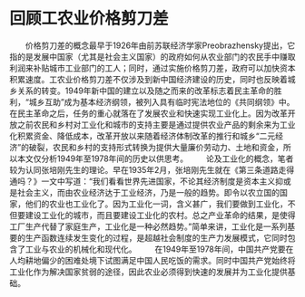 # 回顾工农业价格剪刀差
　　价格剪刀差的概念最早于1926年由前苏联经济学家Preobrazhensky提出，它指的是发展中国家（尤其是社会主义国家）的政府如何从农业部门的农民手中赚取利润来补贴城市工业部门的工人；同时，通过实施价格剪刀差，政府可以加快资本积累速度。工农业价格剪刀差不仅涉及到新中国经济建设的历史，同时也反映着城乡关系的转变。1949年新中国的建立以及随之而来的改革标志着民主革命的胜利，“城乡互助”成为基本经济纲领，被列入具有临时宪法地位的《共同纲领》中。在民主革命之后，任务的重心就落在了发展农业和快速实现工业化上。因为改革开放之前农民和乡村对工业化和城市的支持主要是通过提供农业产品的剩余来为工业化积累资金、降低成本，改革开放以来随着经济体制改革的推行和城乡“二元经济”的破裂，农民和乡村的支持形式转换为提供大量廉价劳动力、土地和资金，所以本文仅分析1949年至1978年间的历史以供思考。
　　论及工业化的概念，笔者较为认同张培刚先生的理论。早在1935年2月，张培刚先生就在《第三条道路走得通吗？》一文中写道：“我们看看世界先进国家，不论其经济制度是资本主义抑或是社会主义，而由农业经济达于工业经济，乃是一般的趋势。即令以农立国的国家，他们的农业也工业化了。因为工业化一词，含义甚广，我们要做到工业化，不但要建设工业化的城市，而且要建设工业化的农村。总之产业革命的结果，是使得工厂生产代替了家庭生产，工业化是一种必然趋势。”简单来讲，工业化是一系列基要的生产函数连续发生变化的过程，是超越社会制度的生产力发展模式，它同时包含了工业与农业的机械化和现代化。
　　在1949年至1978年间，中国共产党要在人均耕地偏少的困难处境下试图满足中国人民吃饭的需求。同时中国共产党始终将工业化作为解决国家贫弱的途径，因此农业必须得到快速的发展并为工业化提供基础。
